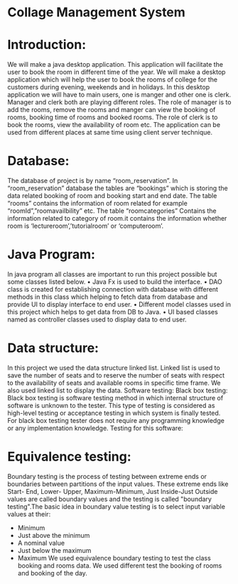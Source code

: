 # Collage Management System
# Introduction:
We will make a java desktop application. This application will facilitate the user to book the room in different time of the year. We will make a desktop application which will help the user to book the rooms of college for the customers during evening, weekends and in holidays. In this desktop application we will have to main users, one is manger and other one is clerk. Manager and clerk both are playing different roles. The role of manager is to add the rooms, remove the rooms and manger can view the booking of rooms, booking time of rooms and booked rooms. The role of clerk is to book the rooms, view the availability of room etc. The application can be used from different places at same time using client server technique.
# Database:
The database of project is by name “room_reservation”. In “room_reservation” database the tables are “bookings” which is storing the data related booking of room and booking start and end date. The table “rooms” contains the information of room related for example “roomId”,”roomavailbility” etc. The table “roomcategories” Contains the information related to category of room.it contains the information whether room is ‘lectureroom’,’tutorialroom’ or ‘computeroom’. 
# Java Program:
In java program all classes are important to run this project possible but some classes listed below.
•	Java Fx is used to build the interface.
•	DAO class is created for establishing connection with database with different methods in this class which helping to fetch data from database and provide UI to display interface to end user.
•	Different model classes used in this project which helps to get data from DB to Java.
•	UI based classes named as controller classes used to display data to end user.
# Data structure:
In this project we used the data structure linked list. Linked list is used to save the number of seats and to reserve the number of seats with respect to the availability of seats and available rooms in specific time frame. We also used linked list to display the data.
Software testing:
Black box testing:
Black box testing is software testing method in which internal structure of software is unknown to the tester. This type of testing is considered as high-level testing or acceptance testing in which system is finally tested. For black box testing tester does not require any programming knowledge or any implementation knowledge.
Testing for this software:
# Equivalence testing:

Boundary testing is the process of testing between extreme ends or boundaries between partitions of the input values.
These extreme ends like Start- End, Lower- Upper, Maximum-Minimum, Just Inside-Just Outside values are called boundary values and the testing is called "boundary testing".The basic idea in boundary value testing is to select input variable values at their:
*	Minimum
*	Just above the minimum
*	A nominal value
*	Just below the maximum
*	Maximum
We used equivalence boundary testing to test the class booking and rooms data. We used different test the booking of rooms and booking of the day.

